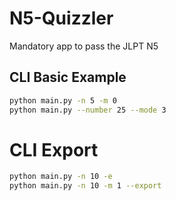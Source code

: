 # N5-Quizzler
Mandatory app to pass the JLPT N5

## CLI Basic Example
```bash
python main.py -n 5 -m 0
python main.py --number 25 --mode 3
```

# CLI Export
```bash
python main.py -n 10 -e
python main.py -n 10 -m 1 --export
```
